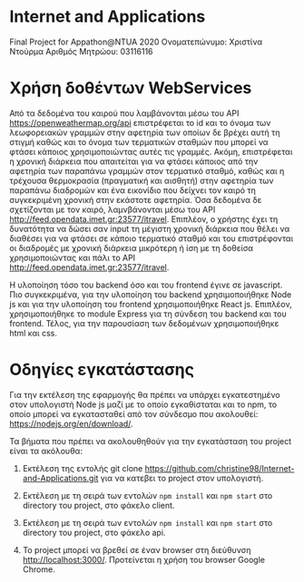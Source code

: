 # Internet and Applications
 Final Project for Appathon@NTUA 2020
 Ονοματεπώνυμο: Χριστίνα Ντούρμα
 Αριθμός Μητρώου: 03116116

# Χρήση δοθέντων WebServices

 Από τα δεδομένα του καιρού που λαμβάνονται μέσω του API https://openweathermap.org/api επιστρέφεται το id και το όνομα των λεωφορειακών γραμμών στην αφετηρία των οποίων δε βρέχει αυτή τη στιγμή καθώς και το όνομα των τερματικών σταθμών που μπορεί να φτάσει κάποιος χρησιμοποιώντας αυτές τις γραμμές. Ακόμη, επιστρέφεται η χρονική διάρκεια που απαιτείται για να φτάσει κάποιος από την αφετηρία των παραπάνω γραμμών στον τερματικό σταθμό, καθώς και η τρέχουσα θερμοκρασία (πραγματική και αισθητή) στην αφετηρία των παραπάνω διαδρομών και ένα εικονίδιο που δείχνει τον καιρό τη συγκεκριμένη χρονική στην εκάστοτε αφετηρία. Όσα δεδομένα δε σχετίζονται με τον καιρό, λαμνβάνονται μέσω του API http://feed.opendata.imet.gr:23577/itravel.
 Επιπλέον, ο χρήστης έχει τη δυνατότητα να δώσει σαν input τη μέγιστη χρονική διάρκεια που θέλει να διαθέσει για να φτάσει σε κάποιο τερματικό σταθμό και του επιστρέφονται οι διαδρομές με χρονική διάρκεια μικρότερη ή ίση με τη δοθείσα χρησιμοποιώντας και πάλι το API http://feed.opendata.imet.gr:23577/itravel.

 Η υλοποίηση τόσο του backend όσο και του frontend έγινε σε javascript. Πιο συγκεκριμένα, για την υλοποίηση του backend χρησιμοποιήθηκε Node js και για την υλοποίηση του frontend χρησιμοποιήθηκε React js. Επιπλέον, χρησιμοποιήθηκε το module Express για τη σύνδεση του backend και του frontend. Τέλος, για την παρουσίαση των δεδομένων χρησιμοποιήθηκε html και css.


# Οδηγίες εγκατάστασης

Για την εκτέλεση της εφαρμογής θα πρέπει να υπάρχει εγκατεστημένο στον υπολογιστή Node js μαζί με το οποίο εγκαθίσταται και το npm, το οποίο μπορεί να εγκατασταθεί από τον σύνδεσμο που ακολουθεί: <https://nodejs.org/en/download/>.

Τα βήματα που πρέπει να ακολουθηθούν για την εγκατάσταση του project είναι τα ακόλουθα:
1. Εκτέλεση της εντολής git clone https://github.com/christine98/Internet-and-Applications.git για να κατεβει το project στον υπολογιστή.

2. Εκτέλεση με τη σειρά των εντολών `npm install` και `npm start` στο directory του project, στο φάκελο client.

3. Εκτέλεση με τη σειρά των εντολών `npm install` και `npm start` στο directory του project, στο φάκελο api.

4. Το project μπορεί να βρεθεί σε έναν browser στη διεύθυνση <http://localhost:3000/>. Προτείνεται η χρήση του browser Google Chrome.



